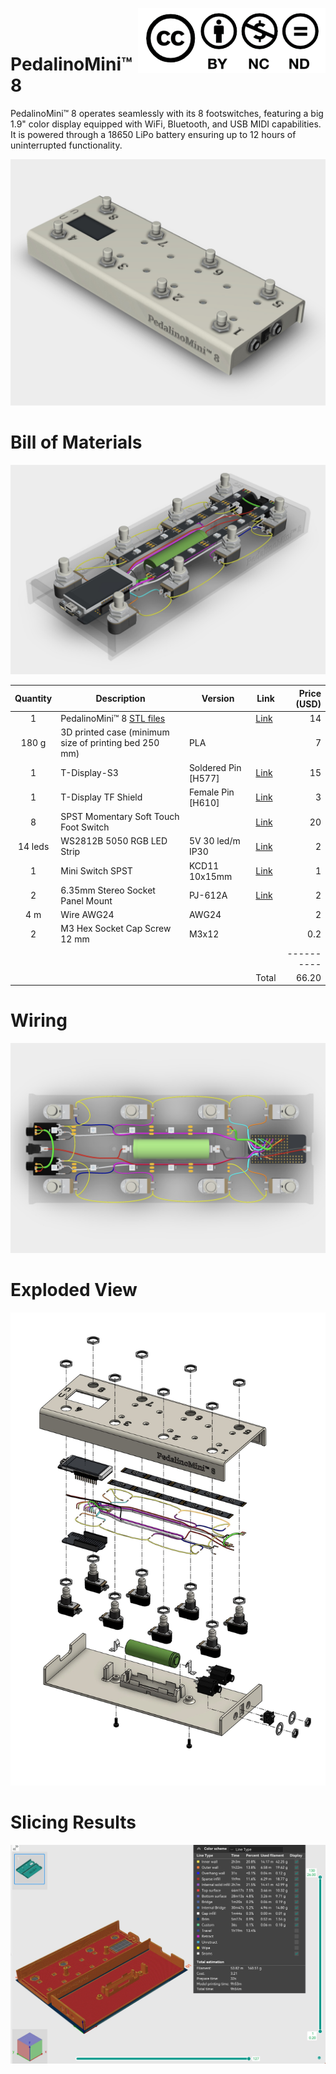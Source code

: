 <a href="https://creativecommons.org/licenses/by-nc-nd/4.0/"><img align="right" src="./images/cc-by-nc-nd--300x104.png" /></a>
<br>
<br>
# PedalinoMini™ 8

PedalinoMini™ 8 operates seamlessly with its 8 footswitches, featuring a big 1.9" color display equipped with WiFi, Bluetooth, and USB MIDI capabilities. It is powered through a 18650 LiPo battery ensuring up to 12 hours of uninterrupted functionality.

![](./images/PedalinoMini%208.jpg)

# Bill of Materials

![](./images/PedalinoMini%208%20Naked.jpg)

Quantity|Description|Version|Link|Price (USD)
:------:|-----------|-------|----|-----:
1|PedalinoMini™ 8 [STL files](https://github.com/pedalino-sponsors/PedalinoMini-8)||[Link](https://github.com/sponsors/alf45tar/sponsorships?sponsor=alf45tar&tier_id=392063&preview=false)|14
180 g|3D printed case (minimum size of printing bed 250 mm)|PLA||7
1|T-Display-S3|Soldered Pin [H577]|[Link](https://www.lilygo.cc/products/t-display-s3?variant=42351558590645)|15
1|T-Display TF Shield|Female Pin [H610]|[Link](https://www.lilygo.cc/products/t-display-tf-shied?variant=42729797025973)|3
8|SPST Momentary Soft Touch Foot Switch||[Link](https://www.aliexpress.com/item/1005004646906063.html)|20
14 leds|WS2812B 5050 RGB LED Strip|5V 30 led/m IP30|[Link](https://www.aliexpress.com/item/1005004289391906.html)|2
1|Mini Switch SPST|KCD11 10x15mm|[Link](https://www.aliexpress.com/item/1005004533086891.html)|1
2|6.35mm Stereo Socket Panel Mount|PJ-612A|[Link](https://www.aliexpress.com/item/1005003631337479.html)|2
4 m|Wire AWG24|AWG24||2
2|M3 Hex Socket Cap Screw 12 mm|M3x12||0.2
|||||----------
||||Total|66.20

# Wiring

![](./images/PedalinoMini%208%20Wiring.jpg)

# Exploded View

![](./images/PedalinoMini%208%20Exploded%20View.jpg)

# Slicing Results

![](./images/PedalinoMini%208%20Slicing%20Results.jpg)
